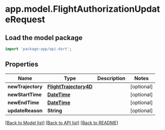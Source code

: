 # app.model.FlightAuthorizationUpdateRequest

## Load the model package
```dart
import 'package:app/api.dart';
```

## Properties
Name | Type | Description | Notes
------------ | ------------- | ------------- | -------------
**newTrajectory** | [**FlightTrajectory4D**](FlightTrajectory4D.md) |  | [optional] 
**newStartTime** | [**DateTime**](DateTime.md) |  | [optional] 
**newEndTime** | [**DateTime**](DateTime.md) |  | [optional] 
**updateReason** | **String** |  | [optional] 

[[Back to Model list]](../README.md#documentation-for-models) [[Back to API list]](../README.md#documentation-for-api-endpoints) [[Back to README]](../README.md)


